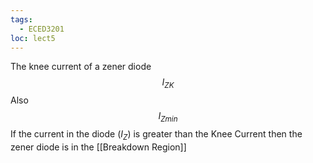 ```yaml
---
tags:
  - ECED3201
loc: lect5
---
```


The knee current of a zener diode
$$I_{ZK}$$Also 
$$I_{Zmin}$$
If the current in the diode ($I_{Z}$) is greater than the Knee Current then the zener diode is in the [[Breakdown Region]]   